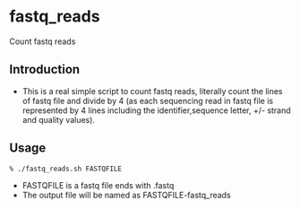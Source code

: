 # fastq_reads
Count fastq reads

## Introduction
* This is a real simple script to count fastq reads, literally count the lines of fastq file and divide by 4 (as each sequencing read in fastq file is represented by 4 lines including the identifier,sequence letter, +/- strand and quality values).

## Usage
```
% ./fastq_reads.sh FASTQFILE
```
* FASTQFILE is a fastq file ends with .fastq
* The output file will be named as FASTQFILE-fastq_reads
